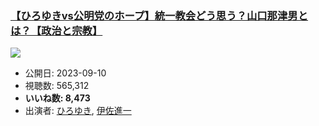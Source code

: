 ### [【ひろゆきvs公明党のホープ】統一教会どう思う？山口那津男とは？【政治と宗教】](https://www.youtube.com/watch?v=9ScFCMtxLkw)
[![](https://img.youtube.com/vi/9ScFCMtxLkw/sddefault.jpg)](https://www.youtube.com/watch?v=9ScFCMtxLkw)
-   公開日: 2023-09-10
-   視聴数: 565,312
-   **いいね数: 8,473**
-   出演者: [ひろゆき](/rehacq_fan/people/ひろゆき "wikilink"), [伊佐進一](/rehacq_fan/people/伊佐進一 "wikilink")
